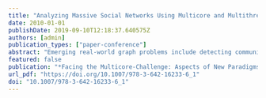 ```yaml
---
title: "Analyzing Massive Social Networks Using Multicore and Multithreaded Architectures"
date: 2010-01-01
publishDate: 2019-09-10T12:18:37.640575Z
authors: [admin]
publication_types: ["paper-conference"]
abstract: "Emerging real-world graph problems include detecting community structure in large social networks, improving the resilience of the electric power grid, and detecting and preventing disease in human populations. Unlike traditional applications in computational science and engineering, solving these problems at scale often raises new challenges because of sparsity and the lack of locality in the data, the need for additional research on scalable algorithms and development of frameworks for solving these problems on high performance computers, and the need for improved models that also capture the noise and bias inherent in the torrential data streams. The explosion of real-world graph data poses a substantial challenge: How can we analyze constantly changing graphs with billions of vertices? Our approach leverages the Cray XMT's fine-grained parallelism and flat memory model to scale to massive graphs. On the Cray XMT, our static graph characterization package GraphCT summarizes such massive graphs, and our ongoing STINGER streaming work updates clustering coefficients on massive graphs at a rate of tens of thousands updates per second."
featured: false
publication: "*Facing the Multicore-Challenge: Aspects of New Paradigms and Technologies in Parallel Computing, Lecture Notes in Computer Science*"
url_pdf: "https://doi.org/10.1007/978-3-642-16233-6_1"
doi: "10.1007/978-3-642-16233-6_1"
---
```


